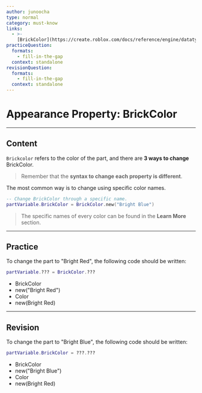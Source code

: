 ```yaml
---
author: junoocha
type: normal
category: must-know
links:
  - >-
    [BrickColor](https://create.roblox.com/docs/reference/engine/datatypes/BrickColor){website}
practiceQuestion:
  formats:
    - fill-in-the-gap
  context: standalone
revisionQuestion:
  formats:
    - fill-in-the-gap
  context: standalone
---
```


# Appearance Property: BrickColor

---

## Content
`Brickcolor` refers to the color of the part, and there are **3 ways to change** BrickColor. 

> Remember that the **syntax to change each property is different**. 

The most common way is to change using specific color names.

```lua
-- Change BrickColor through a specific name.
partVariable.BrickColor = BrickColor.new("Bright Blue")
```

> The specific names of every color can be found in the **Learn More** section.

---

## Practice

To change the part to "Bright Red", the following code should be written:

```lua
partVariable.??? = BrickColor.???
```

- BrickColor
- new("Bright Red")
- Color
- new(Bright Red)

---

## Revision

To change the part to "Bright Blue", the following code should be written:

```lua
partVariable.BrickColor = ???.???
```
- BrickColor
- new("Bright Blue")
- Color
- new(Bright Red)
